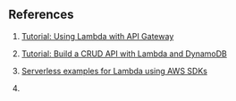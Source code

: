 ## References

1. [Tutorial: Using Lambda with API Gateway](https://docs.aws.amazon.com/lambda/latest/dg/services-apigateway-tutorial.html)

2. [Tutorial: Build a CRUD API with Lambda and DynamoDB](https://docs.aws.amazon.com/apigateway/latest/developerguide/http-api-dynamo-db.html)

3. [Serverless examples for Lambda using AWS SDKs](https://docs.aws.amazon.com/lambda/latest/dg/service_code_examples_serverless_examples.html)

4. 

